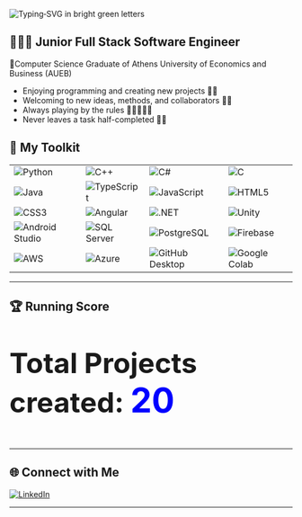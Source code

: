 <p align="left">
  <img
    src="https://readme-typing-svg.herokuapp.com?font=Fira+Code&size=22&pause=1000&width=440&color=00FF00&background=00000000&lines=Hello+There👋😎!+Nice+to+meet+you!;My+name+is+Marios;And+this+is+my+story📘+;"
    alt="Typing‑SVG in bright green letters"
  />
</p>

## 👨🏻‍💻 Junior Full Stack Software Engineer

📜Computer Science Graduate of Athens University of Economics and Business (AUEB)

- Enjoying programming and creating new projects 🔨🤓
- Welcoming to new ideas, methods, and collaborators 🤝🏻
- Always playing by the rules ✋🏻👨🏻‍💼
- Never leaves a task half-completed 💯✅

## 🧰 My Toolkit

<div>

<table>
<tr>
<td><img src="https://img.shields.io/badge/Python-3670A0?style=for-the-badge&logo=python&logoColor=ffdd54&height=50" alt="Python"/></td>
<td><img src="https://img.shields.io/badge/C%2B%2B-00599C?style=for-the-badge&logo=c%2B%2B&logoColor=white&height=50" alt="C++"/></td>
<td><img src="https://img.shields.io/badge/C%23-239120?style=for-the-badge&logo=c-sharp&logoColor=white&height=50" alt="C#"/></td>
<td><img src="https://img.shields.io/badge/C-00599C?style=for-the-badge&logo=c&logoColor=white&height=50" alt="C"/></td>
</tr>
<tr>
<td><img src="https://img.shields.io/badge/Java-007396?style=for-the-badge&logo=java&logoColor=white&height=50" alt="Java"/></td>
<td><img src="https://img.shields.io/badge/TypeScript-3178C6?style=for-the-badge&logo=typescript&logoColor=white&height=50" alt="TypeScript"/></td>
<td><img src="https://img.shields.io/badge/JavaScript-f7df1e?style=for-the-badge&logo=javascript&logoColor=black&height=50" alt="JavaScript"/></td>
<td><img src="https://img.shields.io/badge/HTML5-E34F26?style=for-the-badge&logo=html5&logoColor=white&height=50" alt="HTML5"/></td>
</tr>
<tr>
<td><img src="https://img.shields.io/badge/CSS3-1572B6?style=for-the-badge&logo=css3&logoColor=white&height=50" alt="CSS3"/></td>
<td><img src="https://img.shields.io/badge/Angular-DD0031?style=for-the-badge&logo=angular&logoColor=white&height=50" alt="Angular"/></td>
<td><img src="https://img.shields.io/badge/.NET-512BD4?style=for-the-badge&logo=dotnet&logoColor=white&height=50" alt=".NET"/></td>
<td><img src="https://img.shields.io/badge/Unity-000000?style=for-the-badge&logo=unity&logoColor=white&height=50" alt="Unity"/></td>
</tr>
<tr>
<td><img src="https://img.shields.io/badge/Android%20Studio-3DDC84?style=for-the-badge&logo=android&logoColor=white&height=50" alt="Android Studio"/></td>
<td><img src="https://img.shields.io/badge/SQL%20Server-CC2927?style=for-the-badge&logo=microsoftsqlserver&logoColor=white&height=50" alt="SQL Server"/></td>
<td><img src="https://img.shields.io/badge/PostgreSQL-336791?style=for-the-badge&logo=postgresql&logoColor=white&height=50" alt="PostgreSQL"/></td>
<td><img src="https://img.shields.io/badge/Firebase-FFCA28?style=for-the-badge&logo=firebase&logoColor=black&height=50" alt="Firebase"/></td>
</tr>
<tr>
<td><img src="https://img.shields.io/badge/AWS-232F3E?style=for-the-badge&logo=amazonaws&logoColor=white&height=50" alt="AWS"/></td>
<td><img src="https://img.shields.io/badge/Microsoft%20Azure-0089D6?style=for-the-badge&logo=azure&logoColor=white&height=50" alt="Azure"/></td>
<td><img src="https://img.shields.io/badge/GitHub%20Desktop-181717?style=for-the-badge&logo=github&logoColor=white&height=50" alt="GitHub Desktop"/></td>
<td><img src="https://img.shields.io/badge/Google%20Colab-F9AB00?style=for-the-badge&logo=googlecolab&logoColor=white&height=50" alt="Google Colab"/></td>
</tr>
</table>

</div>

---

## 🏆 **Running Score**

<p style="font-size:50px; text-align:left;">
  <strong>Total Projects created: <span style="color:blue; font-size:60px;">20</span></strong>
</p>

---

## 🌐 **Connect with Me**

<p align="left">
  <a href="https://www.linkedin.com/in/marios-papageorgiou-08a821317/" target="_blank">
    <img src="https://img.shields.io/badge/LinkedIn-0077B5?style=for-the-badge&logo=linkedin&logoColor=white" alt="LinkedIn" />
  </a>
</p>

---

